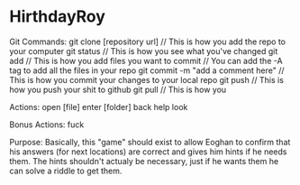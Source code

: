 # HirthdayRoy

Git Commands:
git clone [repository url] 					// This is how you add the repo to your computer
git status 							// This is how you see what you've changed
git add								// This is how you add files you want to commit
								// You can add the -A tag to add all the files in your repo
git commit -m "add a comment here"				// This is how you commit your changes to your local repo
git push							// This is how you push your shit to github
git pull							// This is how you 

Actions:
open [file]
enter [folder]
back
help
look

Bonus Actions:
fuck

Purpose:
Basically, this "game" should exist to allow Eoghan to confirm that his answers (for next locations) are correct and gives him hints
if he needs them. The hints shouldn't actualy be necessary, just if he wants them he can solve a riddle to get them.
